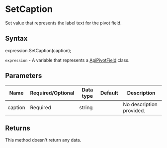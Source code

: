 # SetCaption

Set value that represents the label text for the pivot field.

## Syntax

expression.SetCaption(caption);

`expression` - A variable that represents a [ApiPivotField](../ApiPivotField.md) class.

## Parameters

| **Name** | **Required/Optional** | **Data type** | **Default** | **Description** |
| ------------- | ------------- | ------------- | ------------- | ------------- |
| caption | Required | string |  | No description provided. |

## Returns

This method doesn't return any data.